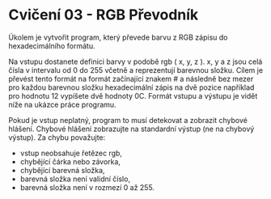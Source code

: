 # Cvičení 03 - RGB Převodník

Úkolem je vytvořit program, který převede barvu z RGB zápisu do hexadecimálního formátu.

Na vstupu dostanete definici barvy v podobě rgb ( x, y, z ). x, y a z jsou celá čísla v intervalu od 0 do 255 včetně a reprezentují barevnou složku. Cílem je převést tento formát na formát začínající znakem # a následně bez mezer pro každou barevnou složku hexadecimální zápis na dvě pozice například pro hodnotu 12 vypíšete dvě hodnoty 0C. Formát vstupu a výstupu je vidět níže na ukázce práce programu.

Pokud je vstup neplatný, program to musí detekovat a zobrazit chybové hlášení. Chybové hlášení zobrazujte na standardní výstup (ne na chybový výstup). Za chybu považujte:

- vstup neobsahuje řetězec rgb,
- chybějící čárka nebo závorka,
- chybějící barevná složka,
- barevná složka není validní číslo,
- barevná složka není v rozmezí 0 až 255.

